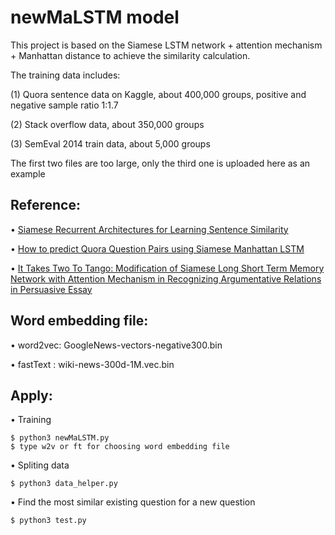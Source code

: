 newMaLSTM model 
===============
This project is based on the Siamese LSTM network + attention mechanism + Manhattan distance to achieve the similarity calculation. 

The training data includes: 

(1) Quora sentence data on Kaggle, about 400,000 groups, positive and negative sample ratio 1:1.7 

(2) Stack overflow data, about 350,000 groups 

(3) SemEval 2014 train data, about 5,000 groups

The first two files are too large, only the third one is uploaded here as an example

Reference:
----------
•	[Siamese Recurrent Architectures for Learning Sentence Similarity](http://www.mit.edu/~jonasm/info/MuellerThyagarajan_AAAI16.pdf)

•	[How to predict Quora Question Pairs using Siamese Manhattan LSTM](https://medium.com/mlreview/implementing-malstm-on-kaggles-quora-question-pairs-competition-8b31b0b16a07)

•	[It Takes Two To Tango: Modification of Siamese Long Short Term Memory Network with Attention Mechanism in Recognizing Argumentative Relations in Persuasive Essay](https://www.sciencedirect.com/science/article/pii/S1877050917320847)

Word embedding file:
--------------------
•	word2vec:	GoogleNews-vectors-negative300.bin

•	fastText  :	wiki-news-300d-1M.vec.bin

Apply:
------

• Training

``` 
$ python3 newMaLSTM.py
$ type w2v or ft for choosing word embedding file
```


• Spliting data

``` 
$ python3 data_helper.py
```


• Find the most similar existing question for a new question
``` 
$ python3 test.py
```

